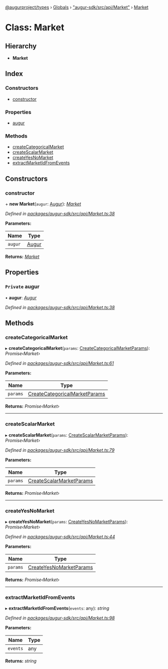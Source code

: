 [@augurproject/types](../README.md) › [Globals](../globals.md) › ["augur-sdk/src/api/Market"](../modules/_augur_sdk_src_api_market_.md) › [Market](_augur_sdk_src_api_market_.market.md)

# Class: Market

## Hierarchy

* **Market**

## Index

### Constructors

* [constructor](_augur_sdk_src_api_market_.market.md#constructor)

### Properties

* [augur](_augur_sdk_src_api_market_.market.md#private-augur)

### Methods

* [createCategoricalMarket](_augur_sdk_src_api_market_.market.md#createcategoricalmarket)
* [createScalarMarket](_augur_sdk_src_api_market_.market.md#createscalarmarket)
* [createYesNoMarket](_augur_sdk_src_api_market_.market.md#createyesnomarket)
* [extractMarketIdFromEvents](_augur_sdk_src_api_market_.market.md#extractmarketidfromevents)

## Constructors

###  constructor

\+ **new Market**(`augur`: [Augur](_augur_sdk_src_augur_.augur.md)): *[Market](_augur_sdk_src_api_market_.market.md)*

*Defined in [packages/augur-sdk/src/api/Market.ts:38](https://github.com/AugurProject/augur/blob/69c4be52bf/packages/augur-sdk/src/api/Market.ts#L38)*

**Parameters:**

Name | Type |
------ | ------ |
`augur` | [Augur](_augur_sdk_src_augur_.augur.md) |

**Returns:** *[Market](_augur_sdk_src_api_market_.market.md)*

## Properties

### `Private` augur

• **augur**: *[Augur](_augur_sdk_src_augur_.augur.md)*

*Defined in [packages/augur-sdk/src/api/Market.ts:38](https://github.com/AugurProject/augur/blob/69c4be52bf/packages/augur-sdk/src/api/Market.ts#L38)*

## Methods

###  createCategoricalMarket

▸ **createCategoricalMarket**(`params`: [CreateCategoricalMarketParams](../interfaces/_augur_sdk_src_api_market_.createcategoricalmarketparams.md)): *Promise‹Market›*

*Defined in [packages/augur-sdk/src/api/Market.ts:61](https://github.com/AugurProject/augur/blob/69c4be52bf/packages/augur-sdk/src/api/Market.ts#L61)*

**Parameters:**

Name | Type |
------ | ------ |
`params` | [CreateCategoricalMarketParams](../interfaces/_augur_sdk_src_api_market_.createcategoricalmarketparams.md) |

**Returns:** *Promise‹Market›*

___

###  createScalarMarket

▸ **createScalarMarket**(`params`: [CreateScalarMarketParams](../interfaces/_augur_sdk_src_api_market_.createscalarmarketparams.md)): *Promise‹Market›*

*Defined in [packages/augur-sdk/src/api/Market.ts:79](https://github.com/AugurProject/augur/blob/69c4be52bf/packages/augur-sdk/src/api/Market.ts#L79)*

**Parameters:**

Name | Type |
------ | ------ |
`params` | [CreateScalarMarketParams](../interfaces/_augur_sdk_src_api_market_.createscalarmarketparams.md) |

**Returns:** *Promise‹Market›*

___

###  createYesNoMarket

▸ **createYesNoMarket**(`params`: [CreateYesNoMarketParams](../interfaces/_augur_sdk_src_api_market_.createyesnomarketparams.md)): *Promise‹Market›*

*Defined in [packages/augur-sdk/src/api/Market.ts:44](https://github.com/AugurProject/augur/blob/69c4be52bf/packages/augur-sdk/src/api/Market.ts#L44)*

**Parameters:**

Name | Type |
------ | ------ |
`params` | [CreateYesNoMarketParams](../interfaces/_augur_sdk_src_api_market_.createyesnomarketparams.md) |

**Returns:** *Promise‹Market›*

___

###  extractMarketIdFromEvents

▸ **extractMarketIdFromEvents**(`events`: any): *string*

*Defined in [packages/augur-sdk/src/api/Market.ts:98](https://github.com/AugurProject/augur/blob/69c4be52bf/packages/augur-sdk/src/api/Market.ts#L98)*

**Parameters:**

Name | Type |
------ | ------ |
`events` | any |

**Returns:** *string*
